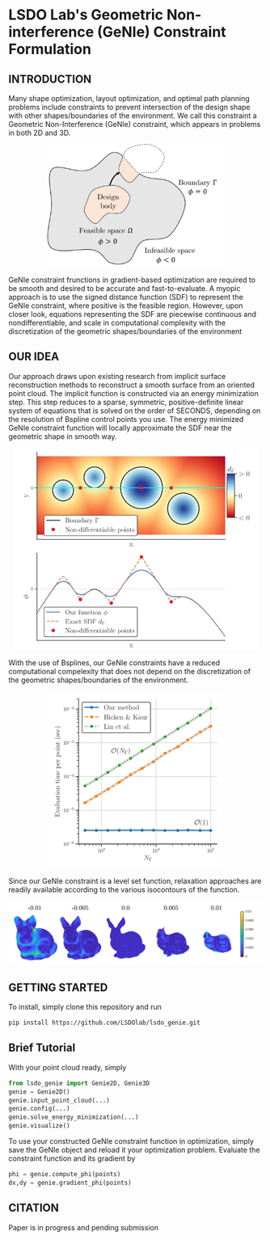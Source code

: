# LSDO Lab's Geometric Non-interference (GeNIe) Constraint Formulation
## INTRODUCTION
Many shape optimization, layout optimization, and optimal path planning problems include constraints to prevent intersection of the design shape with other shapes/boundaries of the environment. We call this constraint a Geometric Non-Interference (GeNIe) constraint, which appears in problems in both 2D and 3D.
<p align="center">
    <img src="docs/src/images/arbitrarydiagram.png" width="350">
</p>
GeNIe constraint frunctions in gradient-based optimization are required to be smooth and desired to be accurate and fast-to-evaluate. A myopic approach is to use the signed distance function (SDF) to represent the GeNIe constraint, where positive is the feasible region. However, upon closer look, equations representing the SDF are piecewise continuous and nondifferentiable, and scale in computational complexity with the discretization of the geometric shapes/boundaries of the environment

## OUR IDEA
Our approach draws upon existing research from implicit surface reconstruction methods to reconstruct a smooth surface from an oriented point cloud. The implicit function is constructed via an energy minimization step. This step reduces to a sparse, symmetric, positive-definite linear system of equations that is solved on the order of SECONDS, depending on the resolution of Bspline control points you use. The energy minimized GeNIe constraint function will locally approximate the SDF near the geometric shape in smooth way.
<p align="center">
    <img src="docs/src/images/multi_circles.png" height="400">
</p>

With the use of Bsplines, our GeNIe constraints have a reduced computational compelexity that does not depend on the discretization of the geometric shapes/boundaries of the environment.
<p align="center">
    <img src="docs/src/images/computational_complexity.png" height="350">
</p>

Since our GeNIe constraint is a level set function, relaxation approaches are readily available according to the various isocontours of the function.
<p align="center">
    <img src="docs/src/images/isocontours.png" width="700">
</p>


## GETTING STARTED
To install, simply clone this repository and run
```sh
pip install https://github.com/LSDOlab/lsdo_genie.git
```

## Brief Tutorial
With your point cloud ready, simply 
```python
from lsdo_genie import Genie2D, Genie3D
genie = Genie2D()
genie.input_point_cloud(...)
genie.config(...)
genie.solve_energy_minimization(...)
genie.visualize()
```

To use your constructed GeNIe constraint function in optimization, simply save the GeNIe object and reload it your optimization problem. Evaluate the constraint function and its gradient by
```python
phi = genie.compute_phi(points)
dx,dy = genie.gradient_phi(points)
```

## CITATION
Paper is in progress and pending submission
